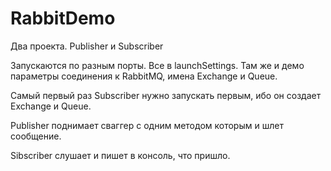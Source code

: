 # RabbitDemo
Два проекта. Publisher и Subscriber

Запускаютcя по разным порты. Все в launchSettings. Там же  и демо параметры соединения к RabbitMQ, имена Exchange и Queue. 

Самый первый раз Subscriber нужно запускать первым, ибо он создает Exchange и Queue.

Publisher поднимает сваггер с одним методом которым и шлет сообщение.

Sibscriber слушает и пишет в консоль, что пришло.


